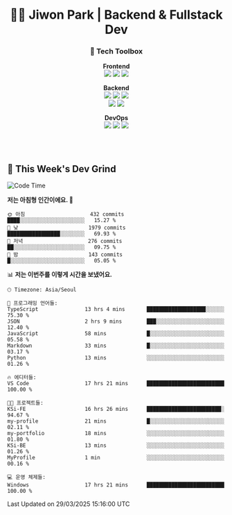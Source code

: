 
<p align="center">

 <h1 align="center">🧑‍💻 Jiwon Park | Backend & Fullstack Dev</h1>


<div align="center" > 
 
### 🧰 Tech Toolbox
 
**Frontend**
<br>
<img src="https://img.shields.io/badge/React-61DAFB?style=flat-square&logo=react&logoColor=black"/>
<img src="https://img.shields.io/badge/Next.js-000000?style=flat-square&logo=nextdotjs&logoColor=white"/>
<img src="https://img.shields.io/badge/TypeScript-3178C6?style=flat-square&logo=typescript&logoColor=white"/>


**Backend**
<br>
<img src="https://img.shields.io/badge/java-007396?style=flat-square&logo=java&logoColor=white">
<img src="https://img.shields.io/badge/Spring-F0F0F0?style=flat-square&logo=spring&logoColor='#6DB33F'">
<img src="https://img.shields.io/badge/Spring Security-F0F0F0?style=flat-square&logo=springsecurity&logoColor='#6DB33F'"><br>
<img src="https://img.shields.io/badge/Python-3766AB?style=flat-square&logo=Python&logoColor=white"/></a>
<img src="https://img.shields.io/badge/Django-092E20?style=flat-square&logo=django&logoColor=white"/>


**DevOps**
<br>
<img src="https://img.shields.io/badge/Docker-2496ED?style=flat-square&logo=docker&logoColor=white"/>
<img src="https://img.shields.io/badge/AWS-232F3E?style=flat-square&logo=amazonaws&logoColor=white"/>
<img src="https://img.shields.io/badge/GitHub Actions-2088FF?style=flat-square&logo=githubactions&logoColor=white"/>
</div>

<br>
<br>

<h2> 🧠 This Week's Dev Grind </h2>

<!--START_SECTION:waka-->
![Code Time](http://img.shields.io/badge/Code%20Time-57%20hrs%2056%20mins-blue)

**저는 아침형 인간이에요. 🐤** 

```text
🌞 아침                     432 commits         ████░░░░░░░░░░░░░░░░░░░░░   15.27 % 
🌆 낮　                     1979 commits        █████████████████░░░░░░░░   69.93 % 
🌃 저녁                     276 commits         ██░░░░░░░░░░░░░░░░░░░░░░░   09.75 % 
🌙 밤　                     143 commits         █░░░░░░░░░░░░░░░░░░░░░░░░   05.05 % 
```


📊 **저는 이번주를 이렇게 시간을 보냈어요.** 

```text
🕑︎ Timezone: Asia/Seoul

💬 프로그래밍 언어들: 
TypeScript               13 hrs 4 mins       ███████████████████░░░░░░   75.30 % 
JSON                     2 hrs 9 mins        ███░░░░░░░░░░░░░░░░░░░░░░   12.40 % 
JavaScript               58 mins             █░░░░░░░░░░░░░░░░░░░░░░░░   05.58 % 
Markdown                 33 mins             █░░░░░░░░░░░░░░░░░░░░░░░░   03.17 % 
Python                   13 mins             ░░░░░░░░░░░░░░░░░░░░░░░░░   01.26 % 

🔥 에디터들: 
VS Code                  17 hrs 21 mins      █████████████████████████   100.00 % 

🐱‍💻 프로젝트들: 
KSi-FE                   16 hrs 26 mins      ████████████████████████░   94.67 % 
my-profile               21 mins             █░░░░░░░░░░░░░░░░░░░░░░░░   02.11 % 
my-portfolio             18 mins             ░░░░░░░░░░░░░░░░░░░░░░░░░   01.80 % 
KSi-BE                   13 mins             ░░░░░░░░░░░░░░░░░░░░░░░░░   01.26 % 
MyProfile                1 min               ░░░░░░░░░░░░░░░░░░░░░░░░░   00.16 % 

💻 운영 체제들: 
Windows                  17 hrs 21 mins      █████████████████████████   100.00 % 
```


 Last Updated on 29/03/2025 15:16:00 UTC
<!--END_SECTION:waka-->

<!-- ![Anurag's GitHub stats](https://github-readme-stats.vercel.app/api?username=bodol4748&show_icons=true&theme=radical) -->
<!--
**bodol4748/bodol4748** is a ✨ _special_ ✨ repository because its `README.md` (this file) appears on your GitHub profile.

Here are some ideas to get you started:

- 🔭 I’m currently working on ...
- 🌱 I’m currently learning ...
- 👯 I’m looking to collaborate on ...
- 🤔 I’m looking for help with ...
- 💬 Ask me about ...
- 📫 How to reach me: ...
- 😄 Pronouns: ...
- ⚡ Fun fact: ...
-->
